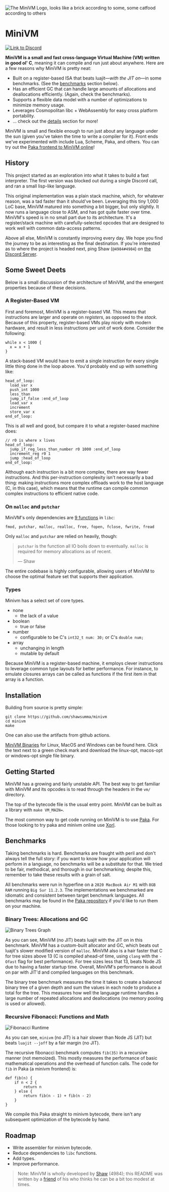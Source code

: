 ![The MiniVM Logo, looks like a brick according to some, some catfood according to others](res/MiniVM.svg)

# MiniVM

[![Link to Discord](https://img.shields.io/discord/814855814514737152?logo=discord&color=5865F2)](https://discord.gg/UyvxuC5W5q)

**MiniVM is a small and fast cross-language Virtual Machine (VM) written in good ol' C**, meaning it can compile and run just about anywhere. Here are a few reasons why MiniVM is pretty neat:

- Built on a register-based ISA that beats luajit—*with the JIT on*—in some benchmarks. (See the [benchmarks](#benchmarks) section below).
- Has an efficient GC that can handle large amounts of allocations and deallocations efficiently. (Again, check the benchmarks).
- Supports a flexible data model with a number of optimizations to minimize memory usage.
- Leverages Cosmopolitan libc + WebAssembly for easy cross platform portability.
- ... check out the [details](#some-sweet-deets) section for more!

MiniVM is small and flexible enough to run just about any language under the sun (given you've taken the time to write a compiler for it). Front ends we've experimented with include Lua, Scheme, Paka, and others. You can try out the [Paka frontend to MiniVM online](https://fastvm.github.io/xori)!

## History
This project started as an exploration into what it takes to build a fast interpreter. The first version was blocked out during a single Discord call, and ran a small lisp-like language.

This original implementation was a plain stack machine, which, for whatever reason, was a tad faster than it should've been. Leveraging this tiny 1,000 LoC base, MiniVM matured into something a bit bigger, but only slightly. It now runs a language close to ASM, and has got quite faster over time. MiniVM's speed is in no small part due to its architecture. It's a register/stack machine with carefully-selected opcodes that are designed to work well with common data-access patterns.

Above all else, MiniVM is constantly improving every day. We hope you find the journey to be as interesting as the final destination. If you're interested as to where the project is headed next, ping Shaw (`@4984#4984`) on [the Discord Server](https://discord.gg/UyvxuC5W5q).

## Some Sweet Deets
Below is a small discussion of the architecture of MiniVM, and the emergent properties because of these decisions.

### A Register-Based VM
First and foremost, MiniVM is a register-based VM. This means that instructions are larger and operate on *registers*, as opposed to the *stack*. Because of this property, register-based VMs play nicely with modern hardware, and result in less instructions per unit of work done. Consider the following:

```
while x < 1000 {
  x = x + 1
}
```

A stack-based VM would have to emit a single instruction for every single little thing done in the loop above. You'd probably end up with something like:

```
head_of_loop:
  load_var x
  push_int 1000
  less_than
  jump_if_false :end_of_loop
  load_var x
  increment
  store_var x
end_of_loop:
```

This is all well and good, but compare it to what a register-based machine does:

```
// r0 is where x lives
head_of_loop:
  jump_if_reg_less_than_number r0 1000 :end_of_loop
  increment_reg r0 1
  jump :head_of_loop
end_of_loop:
```

Although each instruction is a bit more complex, there are way fewer instructions. And this per-instruction complexity isn't necessarily a bad thing: making instructions more complex offloads work to the host language (C, in this case), which means that the runtime can compile common complex instructions to efficient native code.

### On `malloc` and `putchar`

MiniVM's only dependencies are [9 functions](https://github.com/FastVM/minivm/blob/main/vm/libc.h) in `libc`:

```
fmod, putchar, malloc, realloc, free, fopen, fclose, fwrite, fread
```

Only `malloc` and `putchar` are relied on heavily, though:

> `putchar` is the function all IO boils down to eventually.
> `malloc` is required for memory allocations as of recent.
>
> — Shaw

The entire codebase is highly configurable, allowing users of MiniVM to choose the optimal feature set that supports their application.

### Types

Minivm has a select set of core types. 

- none
  - the lack of a value
- boolean
  - true or false
- number
  - configurable to be C's `int32_t num: 30;` or C's `double num;`
- array
  - unchanging in length
  - mutable by default

Because MiniVM is a register-based machine, it employs clever instructions to leverage common type layouts for better performance. For instance, to emulate closures arrays can be called as functions if the first item in that array is a function.

## Installation
Building from source is pretty simple:

```
git clone https://github.com/shawsumma/minivm
cd minivm
make
```

One can also use the artifacts from github actions.

[MiniVM Binaries](https://github.com/FastVM/minivm/actions) for Linux, MacOS and Windows can be found here. Click the text next to a green check mark and download the linux-opt, macos-opt or windows-opt single file binary.

## Getting Started
MiniVM has a growing and fairly unstable API.
The best way to get familiar with MiniVM and its opcodes is to read through the headers in the `vm/` directory.

The top of the bytecode file is the usual entry point. MiniVM can be built as a library with `make VM_MAIN=`.

The most common way to get code running on MiniVM is to use [Paka](https://github.com/fastvm/paka). For those looking to try paka and minivm online use [XorI](https://fastvm.github.io/xori).

## Benchmarks
Taking benchmarks is hard. Benchmarks are fraught with peril and don't always tell the full story: if you want to know how your application will perform in a language, no benchmarks will be a substitute for that. We tried to be fair, methodical, and thorough in our benchmarking; despite this, remember to take these results with a grain of salt.

All benchmarks were run in hyperfine on a `2020 MacBook Air M1` with `8GB RAM` running `Big Sur 11.2.3`. The implementations we benchmarked are idiomatic and consistent between target benchmark languages. All benchmarks may be found in the [Paka repository](https://github.com/FastVM/paka/tree/main/bench) if you'd like to run them on your machine.

### Binary Trees: Allocations and GC
![Binary Trees Graph](res/tree.png)

As you can see, MiniVM (no JIT) beats luajit with the JIT on in this benchmark. MiniVM has a custom-built allocator and GC, which beats out luajit's slower modified version of `malloc`. MiniVM also is a hair faster that C for tree sizes above 13 (C is compiled ahead-of time, using `clang` with the `-Ofast` flag for best performance). For tree sizes less that 13, beats Node JS due to having a faster startup time. Overall, MiniVM's performance is about on par with JIT'd and compiled languages on this benchmark.

The binary tree benchmark measures the time it takes to create a balanced binary tree of a given depth and sum the values in each node to produce a total for the tree. This measures how well the language runtime handles a large number of repeated allocations and deallocations (no memory pooling is used or allowed).

### Recursive Fibonacci: Functions and Math
![Fibonacci Runtime](res/fib.png)

As you can see, `minivm` (no JIT) is a hair slower than Node JS (JIT) but beats `luajit --joff` by a fair margin (no JIT).

The recursive fibonacci benchmark computes `fib(35)` in a recursive manner (not memoized). This mostly measures the performance of basic mathematical operations and the overhead of function calls. The code for `fib` in Paka (a minivm frontend) is:

```
def fib(n) {
    if n < 2 {
        return n
    } else {
        return fib(n - 1) + fib(n - 2)
    }
}
```

We compile this Paka straight to minivm bytecode, there isn't any subsequent optimization of the bytecode by hand.

## Roadmap
- Write assembler for minivm bytecode.
- Reduce dependencies to `libc` functions.
- Add types.
- Improve performance.

> Note: MiniVM is wholly developed by [Shaw](https://github.com/ShawSumma) (4984); this README was written by a [friend](https://github.com/slightknack) of his who thinks he can be a bit too modest at times.
